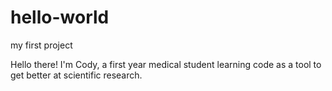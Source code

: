 # hello-world
my first project

Hello there! I'm Cody, a first year medical student learning code as a tool to get better at scientific research. 
